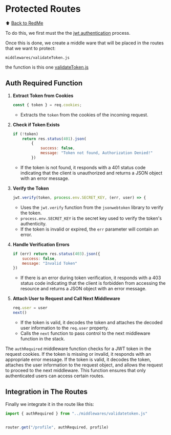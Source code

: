 # Protected Routes

⬆︎ [Back to RedMe](../README.md)

To do this, we first must the the [jwt authentication](./jwt-autentication.md) process.

Once this is done, we create a middle ware that will be placed in the routes that we want to protect:

`middlewares/validateToken.js`

the function is this one [validateToken.js](../src/middlewares/validateToken.js)

## Auth Required Function

1. **Extract Token from Cookies**

   ```javascript
   const { token } = req.cookies;
   ```

   - Extracts the `token` from the cookies of the incoming request.

2. **Check if Token Exists**

   ```javascript
   if (!token)
       return res.status(401).json(
           {
               success: false,
               message: "Token not found, Authorization Denied!"
           })
   ```

   - If the token is not found, it responds with a 401 status code indicating that the client is unauthorized and returns a JSON object with an error message.

3. **Verify the Token**

   ```javascript
   jwt.verify(token, process.env.SECRET_KEY, (err, user) => {
   ```

   - Uses the `jwt.verify` function from the `jsonwebtoken` library to verify the token.
   - `process.env.SECRET_KEY` is the secret key used to verify the token's authenticity.
   - If the token is invalid or expired, the `err` parameter will contain an error.

4. **Handle Verification Errors**

   ```javascript
   if (err) return res.status(403).json({
       success: false,
       message: "Invalid Token"
   })
   ```

   - If there is an error during token verification, it responds with a 403 status code indicating that the client is forbidden from accessing the resource and returns a JSON object with an error message.

6. **Attach User to Request and Call Next Middleware**

   ```javascript
   req.user = user
   next()
   ```

   - If the token is valid, it decodes the token and attaches the decoded user information to the `req.user` property.
   - Calls the `next` function to pass control to the next middleware function in the stack.

The `authRequired` middleware function checks for a JWT token in the request cookies. If the token is missing or invalid, it responds with an appropriate error message. If the token is valid, it decodes the token, attaches the user information to the request object, and allows the request to proceed to the next middleware. This function ensures that only authenticated users can access certain routes.

## Integration in The Routes

Finally we integrate it in the route like this:

```js
import { authRequired } from "../middlewares/validatetoken.js"


router.get("/profile", authRequired, profile)
```
